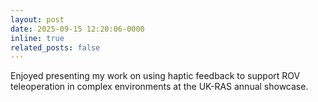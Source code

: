 ```yaml
---
layout: post
date: 2025-09-15 12:20:06-0000
inline: true
related_posts: false
---
```


Enjoyed presenting my work on using haptic feedback to support ROV teleoperation in complex environments at the UK-RAS annual showcase.